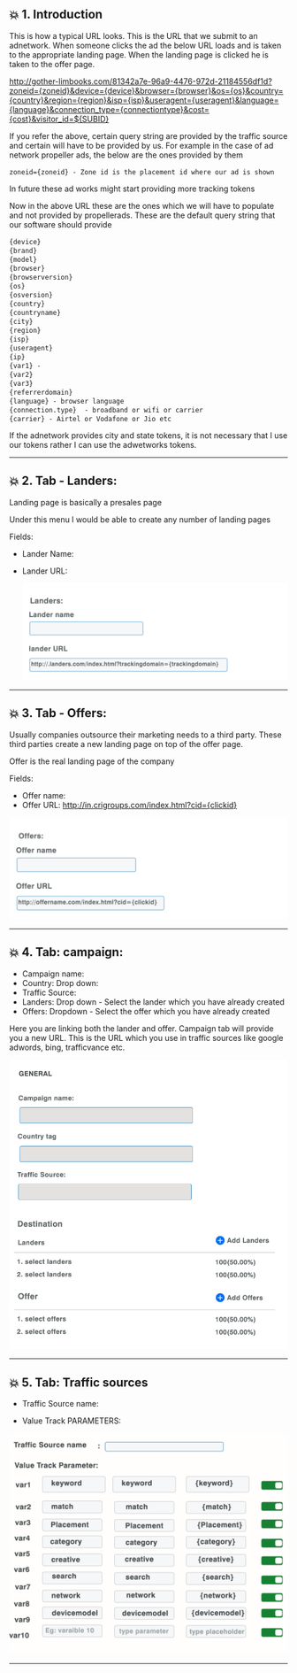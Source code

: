 ## :boom: 1. Introduction

This is how a typical URL looks. This is the URL that we submit to an adnetwork. When someone clicks the ad the below URL loads and is taken to the appropriate landing page. When the landing page is clicked he is taken to the offer page.

http://gother-limbooks.com/81342a7e-96a9-4476-972d-21184556df1d?zoneid={zoneid}&device={device}&browser={browser}&os={os}&country={country}&region={region}&isp={isp}&useragent={useragent}&language={language}&connection_type={connectiontype}&cost={cost}&visitor_id=${SUBID}

If you refer the above, certain query string are provided by the traffic source and certain will have to be provided by us. For example in the case of ad network propeller ads, the below are the ones provided by them

```
zoneid={zoneid} - Zone id is the placement id where our ad is shown
```

In future these ad works might start providing more tracking tokens

Now in the above URL these are the ones which we will have to populate and not provided by propellerads. These are the default query string that our software should provide

```
{device}
{brand}
{model}
{browser}
{browserversion}
{os}
{osversion}
{country}
{countryname}
{city}
{region}
{isp}
{useragent}
{ip}
{var1} -
{var2}
{var3}
{referrerdomain} 
{language} - browser language
{connection.type}  - broadband or wifi or carrier
{carrier} - Airtel or Vodafone or Jio etc
```

If the adnetwork provides city and state tokens, it is not necessary that I use our tokens rather I can use the adwetworks tokens.

---

## :boom: 2. Tab - Landers: 

Landing page is basically a presales page

Under this menu I would be able to create any number of landing pages

Fields:

* Lander Name: 
* Lander URL: 
  
  ![tokens](images/landers.jpg)
  
---

## :boom: 3. Tab - Offers: 

Usually companies outsource their marketing needs to a third party. These third parties create a new landing page on top of the offer page.

 Offer is the real landing page of the company


Fields:

* Offer name: 
* Offer URL: http://in.crigroups.com/index.html?cid={clickid}

![tokens](images/offers.jpg)


---

## :boom: 4. Tab: campaign: 

 * Campaign name: 
 * Country: Drop down:
 * Traffic Source: 
 * Landers: Drop down - Select the lander which you have already created
 * Offers: Dropdown - Select the offer which you have already created

Here you are linking both the lander and offer. Campaign tab will provide you a new URL. This is the URL which you use in traffic sources like google adwords, bing, trafficvance etc.
  
![tokens](images/campaign.jpg)

---

## :boom: 5. Tab: Traffic sources

* Traffic Source name: 

* Value Track PARAMETERS:

![tokens](images/token1.jpg)

---


